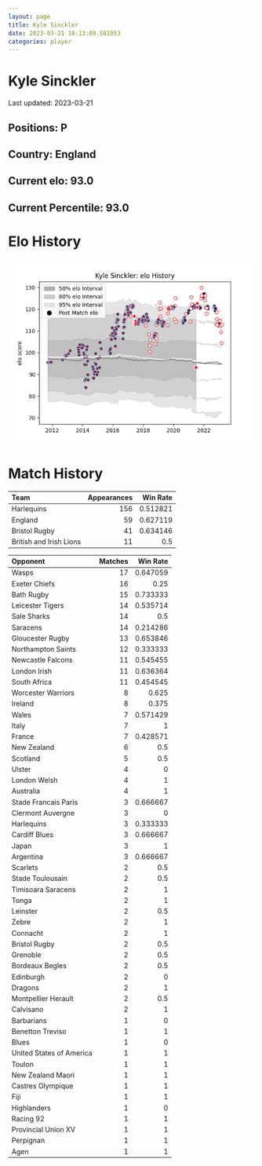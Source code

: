 ```yaml
---  
layout: page  
title: Kyle Sinckler  
date: 2023-03-21 18:13:09.581953  
categories: player  
---
```

# Kyle Sinckler


Last updated: 2023-03-21
## Positions: P

## Country: England

## Current elo: 93.0

## Current Percentile: 93.0

# Elo History


![elo history](history_KyleSinckler.png)
# Match History


| Team                    |   Appearances |   Win Rate |
|:------------------------|--------------:|-----------:|
| Harlequins              |           156 |   0.512821 |
| England                 |            59 |   0.627119 |
| Bristol Rugby           |            41 |   0.634146 |
| British and Irish Lions |            11 |   0.5      |

| Opponent                 |   Matches |   Win Rate |
|:-------------------------|----------:|-----------:|
| Wasps                    |        17 |   0.647059 |
| Exeter Chiefs            |        16 |   0.25     |
| Bath Rugby               |        15 |   0.733333 |
| Leicester Tigers         |        14 |   0.535714 |
| Sale Sharks              |        14 |   0.5      |
| Saracens                 |        14 |   0.214286 |
| Gloucester Rugby         |        13 |   0.653846 |
| Northampton Saints       |        12 |   0.333333 |
| Newcastle Falcons        |        11 |   0.545455 |
| London Irish             |        11 |   0.636364 |
| South Africa             |        11 |   0.454545 |
| Worcester Warriors       |         8 |   0.625    |
| Ireland                  |         8 |   0.375    |
| Wales                    |         7 |   0.571429 |
| Italy                    |         7 |   1        |
| France                   |         7 |   0.428571 |
| New Zealand              |         6 |   0.5      |
| Scotland                 |         5 |   0.5      |
| Ulster                   |         4 |   0        |
| London Welsh             |         4 |   1        |
| Australia                |         4 |   1        |
| Stade Francais Paris     |         3 |   0.666667 |
| Clermont Auvergne        |         3 |   0        |
| Harlequins               |         3 |   0.333333 |
| Cardiff Blues            |         3 |   0.666667 |
| Japan                    |         3 |   1        |
| Argentina                |         3 |   0.666667 |
| Scarlets                 |         2 |   0.5      |
| Stade Toulousain         |         2 |   0.5      |
| Timisoara Saracens       |         2 |   1        |
| Tonga                    |         2 |   1        |
| Leinster                 |         2 |   0.5      |
| Zebre                    |         2 |   1        |
| Connacht                 |         2 |   1        |
| Bristol Rugby            |         2 |   0.5      |
| Grenoble                 |         2 |   0.5      |
| Bordeaux Begles          |         2 |   0.5      |
| Edinburgh                |         2 |   0        |
| Dragons                  |         2 |   1        |
| Montpellier Herault      |         2 |   0.5      |
| Calvisano                |         2 |   1        |
| Barbarians               |         1 |   0        |
| Benetton Treviso         |         1 |   1        |
| Blues                    |         1 |   0        |
| United States of America |         1 |   1        |
| Toulon                   |         1 |   1        |
| New Zealand Maori        |         1 |   1        |
| Castres Olympique        |         1 |   1        |
| Fiji                     |         1 |   1        |
| Highlanders              |         1 |   0        |
| Racing 92                |         1 |   1        |
| Provincial Union XV      |         1 |   1        |
| Perpignan                |         1 |   1        |
| Agen                     |         1 |   1        |